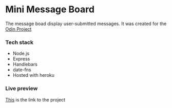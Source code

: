 # Mini Message Board
The message boad display user-submitted messages. It was created for the [Odin Project](https://theodinproject.com)
### Tech stack
- Node.js
- Express
- Handlebars
- date-fns
- Hosted with heroku
### Live preview
[This](https://powerful-tor-49760.herokuapp.com/) is the link to the project